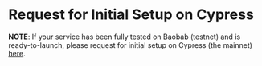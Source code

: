 # Request for Initial Setup on Cypress

**NOTE**:
If your service has been fully tested on Baobab (testnet) and is
ready-to-launch, please request for initial setup on Cypress (the mainnet)
[here](https://klaytn.typeform.com/to/fcjRBu).


